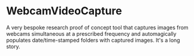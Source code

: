 # WebcamVideoCapture
A very bespoke research proof of concept tool that captures images from webcams simultaneous at a prescribed frequency and automagically populates date/time-stamped folders with captured images. It's a long story. 

